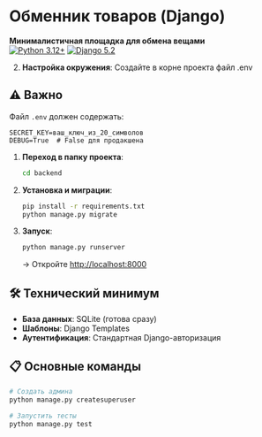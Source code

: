 # Обменник товаров (Django)

**Минималистичная площадка для обмена вещами**  
[![Python 3.12+](https://img.shields.io/badge/python-3.8+-blue)](https://www.python.org/)
[![Django 5.2](https://img.shields.io/badge/django-5.2-green)](https://www.djangoproject.com/)



2. **Настройка окружения**:
Создайте в корне проекта файл .env
## ⚠️ Важно
Файл `.env` должен содержать:
```
SECRET_KEY=ваш_ключ_из_20_символов
DEBUG=True  # False для продакшена
```

1. **Переход в папку проекта**:
   ```bash
   cd backend
   ```
3. **Установка и миграции**:
   ```bash
   pip install -r requirements.txt
   python manage.py migrate
   ```

4. **Запуск**:
   ```bash
   python manage.py runserver
   ```
   → Откройте [http://localhost:8000](http://localhost:8000)

## 🛠 Технический минимум
- **База данных**: SQLite (готова сразу)
- **Шаблоны**: Django Templates
- **Аутентификация**: Стандартная Django-авторизация

## 📋 Основные команды
```bash
# Создать админа
python manage.py createsuperuser

# Запустить тесты
python manage.py test


